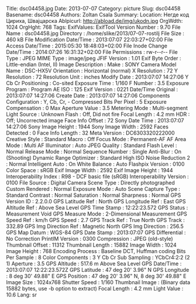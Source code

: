 Title: dsc04458.jpg
Date: 2013-07-07
Category: picture
Slug: dsc04458
Basename: dsc04458
Authors: Zoltan Csala
Summary:
Location: Негде код Цириха, Швајцарска
Ablpicurl: http://abload.de/img/ukodn.jpg
OrgWdth: 1024
OrgHght: 768
Tags:
ExifValues: ExifTool Version Number : 9.70
            File Name : dsc04458.jpg
            Directory : /home/slike/2013/07-07-rostilj
            File Size : 460 kB
            File Modification Date/Time : 2013:07:07 22:03:27+02:00
            File Access Date/Time : 2015:05:30 18:48:03+02:00
            File Inode Change Date/Time : 2014:07:26 16:31:32+02:00
            File Permissions : rw-r--r--
            File Type : JPEG
            MIME Type : image/jpeg
            JFIF Version : 1.01
            Exif Byte Order : Little-endian (Intel, II)
            Image Description :
            Make : SONY
            Camera Model Name : DSC-HX5V
            Orientation : Horizontal (normal)
            X Resolution : 72
            Y Resolution : 72
            Resolution Unit : inches
            Modify Date : 2013:07:07 14:27:06
            Y Cb Cr Positioning : Co-sited
            Exposure Time : 1/160
            F Number : 3.5
            Exposure Program : Program AE
            ISO : 125
            Exif Version : 0221
            Date/Time Original : 2013:07:07 14:27:06
            Create Date : 2013:07:07 14:27:06
            Components Configuration : Y, Cb, Cr, -
            Compressed Bits Per Pixel : 5
            Exposure Compensation : 0
            Max Aperture Value : 3.5
            Metering Mode : Multi-segment
            Light Source : Unknown
            Flash : Off, Did not fire
            Focal Length : 4.2 mm
            HDR : Off; Uncorrected image
            Face Info Offset : 72
            Sony Date Time : 2013:07:07 14:27:06
            Sony Image Height : 1944
            Sony Image Width : 2592
            Faces Detected : 0
            Face Info Length : 32
            Meta Version : DC6303320222000
            Creative Style : Standard
            Macro : Off
            Focus Mode : Permanent-AF
            AF Area Mode : Multi
            AF Illuminator : Auto
            JPEG Quality : Standard
            Flash Level : Normal
            Release Mode : Normal
            Sequence Number : Single
            Anti-Blur : On (Shooting)
            Dynamic Range Optimizer : Standard
            High ISO Noise Reduction 2 : Normal
            Intelligent Auto : On
            White Balance : Auto
            Flashpix Version : 0100
            Color Space : sRGB
            Exif Image Width : 2592
            Exif Image Height : 1944
            Interoperability Index : R98 - DCF basic file (sRGB)
            Interoperability Version : 0100
            File Source : Digital Camera
            Scene Type : Directly photographed
            Custom Rendered : Normal
            Exposure Mode : Auto
            Scene Capture Type : Standard
            Contrast : Normal
            Saturation : Normal
            Sharpness : Normal
            GPS Version ID : 2.2.0.0
            GPS Latitude Ref : North
            GPS Longitude Ref : East
            GPS Altitude Ref : Above Sea Level
            GPS Time Stamp : 12:22:23.572
            GPS Status : Measurement Void
            GPS Measure Mode : 2-Dimensional Measurement
            GPS Speed Ref : km/h
            GPS Speed : 2.7
            GPS Track Ref : True North
            GPS Track : 332.89
            GPS Img Direction Ref : Magnetic North
            GPS Img Direction : 256.5
            GPS Map Datum : WGS-84
            GPS Date Stamp : 2013:07:07
            GPS Differential : No Correction
            PrintIM Version : 0300
            Compression : JPEG (old-style)
            Thumbnail Offset : 11312
            Thumbnail Length : 15882
            Image Width : 1024
            Image Height : 768
            Encoding Process : Baseline DCT, Huffman coding
            Bits Per Sample : 8
            Color Components : 3
            Y Cb Cr Sub Sampling : YCbCr4:2:2 (2 1)
            Aperture : 3.5
            GPS Altitude : 517.6 m Above Sea Level
            GPS Date/Time : 2013:07:07 12:22:23.572Z
            GPS Latitude : 47 deg 20' 3.96" N
            GPS Longitude : 8 deg 30' 49.88" E
            GPS Position : 47 deg 20' 3.96" N, 8 deg 30' 49.88" E
            Image Size : 1024x768
            Shutter Speed : 1/160
            Thumbnail Image : (Binary data 15882 bytes, use -b option to extract)
            Focal Length : 4.2 mm
            Light Value : 10.6
Lang: sr

